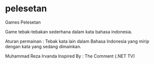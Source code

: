 pelesetan
=========

Games Pelesetan

Game tebak-tebakan sederhana dalam kata bahasa indonesia.

Aturan permainan :
Tebak kata lain dalam Bahasa Indonesia yang mirip dengan kata yang sedang dimainkan.

Muhammad Reza Irvanda
Inspired By : The Comment (.NET TV)
